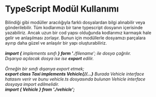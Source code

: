 <h1>TypeScript Modül Kullanımı</h1>
Bilindiği gibi modüller aracılığıyla farklı dosyalardan bilgi alınabilir veya gönderilebilir. 
Tüm kodlarımızı bir tane typescript dosyanın içerisinde yazabiliriz. Ancak uzun bir cod yapsı olduğunda kodlarımız karmaşık hale gelir ve anlaşılması zorlaşır. Bunun için modüllerle dosyamızı parçalara ayırıp daha güzel ve anlaşılır bir yapı oluşturabiliriz. 
<br><br><b><i>import {</b> implements sınıfı <b>} form '</b>./filename';</b> ile dosya çağrılır.<br>
Dışarıya açılacak dosya ise ise <b><i>export</i></b> edilir.<br><br>
Örneğin bir sınıfı dışarıya export etmek;<br>
<b><i>export class Taxi implements Vehicle{//...}</i></b> Burada Vehicle interface hatasını verir ve bunu vehicle.ts dosyasında bulunan Vehicle interface dosyaya import edilmelidir.<br>
<b><i>import { Vehicle } from './vehicle';</i></b>
